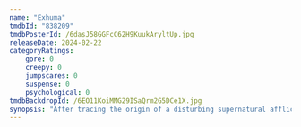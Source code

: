 ```yaml
---
name: "Exhuma"
tmdbId: "838209"
tmdbPosterId: /6dasJ58GGFcC62H9KuukAryltUp.jpg
releaseDate: 2024-02-22
categoryRatings:
    gore: 0
    creepy: 0
    jumpscares: 0
    suspense: 0
    psychological: 0
tmdbBackdropId: /6EO11KoiMMG29ISaQrm2G5DCe1X.jpg
synopsis: "After tracing the origin of a disturbing supernatural affliction to a wealthy family's ancestral gravesite, a team of paranormal experts relocates the remains—and soon discovers what happens to those who dare to mess with the wrong grave."
---
```

